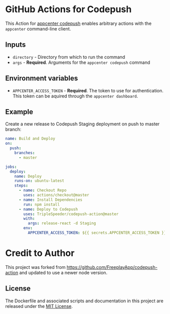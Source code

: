 # GitHub Actions for Codepush

This Action for [appcenter codepush](https://github.com/microsoft/appcenter-cli) enables arbitrary actions with the `appcenter` command-line client.

## Inputs

* `directory` - Directory from which to run the command
* `args` - **Required**. Arguments for the `appcenter codepush` command


## Environment variables

* `APPCENTER_ACCESS_TOKEN` - **Required**. The token to use for authentication. This token can be aquired through the `appcenter dashboard`.

## Example

Create a new release to Codepush Staging deployment on push to master branch:

```yaml
name: Build and Deploy
on:
  push:
    branches:
      - master

jobs:
  deploy:
    name: Deploy
    runs-on: ubuntu-latest
    steps:
      - name: Checkout Repo
        uses: actions/checkout@master
      - name: Install Dependencies
        run: npm install
      - name: Deploy to Codepush
        uses: TripleSpeeder/codepush-action@master
        with:
          args: release-react -d Staging
        env:
          APPCENTER_ACCESS_TOKEN: ${{ secrets.APPCENTER_ACCESS_TOKEN }}
```

# Credit to Author
This project was forked from https://github.com/FreeplayApp/codepush-action and updated to use a newer node version.

## License

The Dockerfile and associated scripts and documentation in this project are released under the [MIT License](LICENSE).
